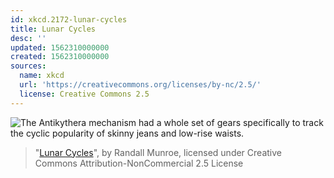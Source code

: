```yaml
---
id: xkcd.2172-lunar-cycles
title: Lunar Cycles
desc: ''
updated: 1562310000000
created: 1562310000000
sources:
  name: xkcd
  url: 'https://creativecommons.org/licenses/by-nc/2.5/'
  license: Creative Commons 2.5
---
```

![The Antikythera mechanism had a whole set of gears specifically to track the cyclic popularity of skinny jeans and low-rise waists.](https://imgs.xkcd.com/comics/lunar_cycles.png)
> "[Lunar Cycles](https://xkcd.com/2172/)", by Randall Munroe, licensed under Creative Commons Attribution-NonCommercial 2.5 License
